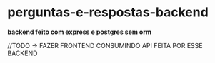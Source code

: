 # perguntas-e-respostas-backend
**backend feito com express e postgres sem orm**

//TODO -> FAZER FRONTEND CONSUMINDO API FEITA POR ESSE BACKEND
